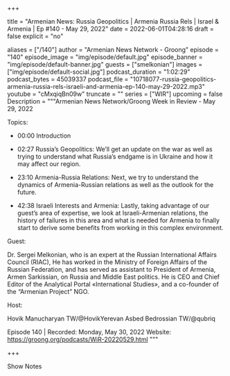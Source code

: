 
+++

title = "Armenian News: Russia Geopolitics | Armenia Russia Rels | Israel & Armenia | Ep #140 - May 29, 2022"
date = 2022-06-01T04:28:16
draft = false
explicit = "no"

aliases = ["/140"]
author = "Armenian News Network - Groong"
episode = "140"
episode_image = "img/episode/default.jpg"
episode_banner = "img/episode/default-banner.jpg"
guests = ["smelkonian"]
images = ["img/episode/default-social.jpg"]
podcast_duration = "1:02:29"
podcast_bytes = 45039337
podcast_file = "10718077-russia-geopolitics-armenia-russia-rels-israeli-and-armenia-ep-140-may-29-2022.mp3"
youtube = "cMxqiqBn09w"
truncate = ""
series = ["WIR"]
upcoming = false
Description = """Armenian News Network/Groong Week in Review - May 29, 2022

Topics:

- 00:00 Introduction

- 02:27 Russia’s Geopolitics: We’ll get an update on the war as well as trying to understand what Russia’s endgame is in Ukraine and how it may affect our region.

- 23:10 Armenia-Russia Relations: Next, we try to understand the dynamics of Armenia-Russian relations as well as the outlook for the future.

- 42:38 Israeli Interests and Armenia: Lastly, taking advantage of our guest’s area of expertise, we look at Israeli-Armenian relations, the history of failures in this area and what is needed for Armenia to finally start to derive some benefits from working in this complex environment.

Guest:

Dr. Sergei Melkonian, who is an expert at the Russian International Affairs Council (RIAC), He has worked in the Ministry of Foreign Affairs of the Russian Federation, and has served as assistant to President of Armenia, Armen Sarkissian, on Russia and Middle East politics. He is CEO and Chief Editor of the Analytical Portal «International Studies», and a co-founder of the “Armenian Project” NGO.

Host:

Hovik Manucharyan TW/@HovikYerevan
Asbed Bedrossian TW/@qubriq

Episode 140 | Recorded: Monday, May 30, 2022
Website: https://groong.org/podcasts/WiR-20220529.html
"""

+++

Show Notes

